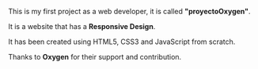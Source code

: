 This is my first project as a web developer, it is called **"proyectoOxygen"**.
            
It is a website that has a **Responsive Design**.

It has been created using HTML5, CSS3 and JavaScript from scratch.

Thanks to **Oxygen** for their support and contribution.
